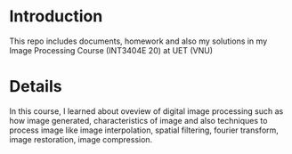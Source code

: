 # Introduction
This repo includes documents, homework and also my solutions  in my Image Processing Course (INT3404E 20) at UET (VNU)

# Details
In this course, I learned about oveview of digital image processing such as how image generated, characteristics of image and also techniques to process image like image interpolation, spatial filtering, fourier transform, image restoration, image compression.
